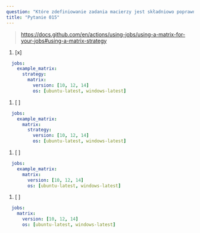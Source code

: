 ```yaml
---
question: "Które zdefiniowanie zadania macierzy jest składniowo poprawne?"
title: "Pytanie 015"
---
```



> https://docs.github.com/en/actions/using-jobs/using-a-matrix-for-your-jobs#using-a-matrix-strategy

1. [x] 
```yaml
  jobs:
    example_matrix:
      strategy:
        matrix:
          version: [10, 12, 14]
          os: [ubuntu-latest, windows-latest]
```

1. [ ] 
```yaml
  jobs:
    example_matrix:
      matrix:
        strategy:
          version: [10, 12, 14]
          os: [ubuntu-latest, windows-latest]
```

1. [ ] 
```yaml
  jobs:
    example_matrix:
      matrix:
        version: [10, 12, 14]
        os: [ubuntu-latest, windows-latest]
```

1. [ ] 
```yaml
  jobs:
    matrix:
      version: [10, 12, 14]
      os: [ubuntu-latest, windows-latest]
```
